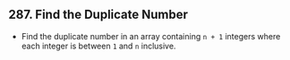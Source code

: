 ## 287. Find the Duplicate Number

-   Find the duplicate number in an array containing `n + 1` integers where each integer is between `1` and `n` inclusive.
